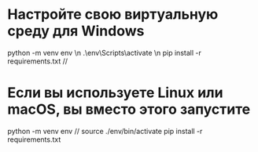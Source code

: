 
# Настройте свою виртуальную среду для Windows

python -m venv env \n
.\env\Scripts\activate \n
pip install -r requirements.txt //

# Если вы используете Linux или macOS, вы вместо этого запустите

python -m venv env //
source ./env/bin/activate
pip install -r requirements.txt